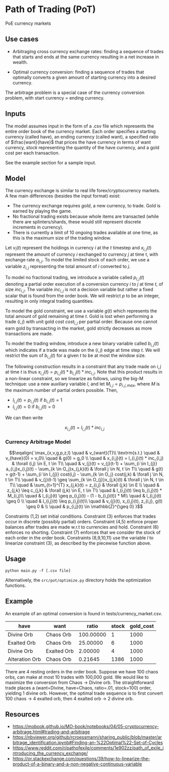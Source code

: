 # Path of Trading (PoT)
PoE currency markets 

## Use cases
- Arbitraging cross currency exchange rates: finding a sequence of trades that starts and ends at the same currency resulting in a net increase in wealth. 

- Optimal currency conversion: finding a sequence of trades that optimally converts a given amount of starting currency into a desired currency.

The arbitrage problem is a special case of the currency conversion problem, with start currency = ending currency. 
## Inputs
The model assumes input in the form of a .csv file which represents the entire order book of the currency market. Each order specifies a starting currency (called have), an ending currency (called want), a specified ratio of $\frac{want}{have}$ that prices the have currency in terms of want currency, *stock* representing the quantity of the have currency, and a gold cost per each transaction. 

See the example section for a sample input. 

## Model
The currency exchange is similar to real life forex/cryptocurrency markets. A few main differences (besides the input format) exist: 
- The currency exchange requires *gold*, a new currency, to trade. Gold is earned by playing the game. 
- No fractional trading exists because whole items are transacted (while there are splinters/shards, these would still represent discrete increments in currency). 
- There is currently a limit of 10 ongoing trades available at one time, as this is the maximum size of the trading window.  

Let $v_{i}(t)$ represent the holdings in currency $i$ at the $t$ timestep and $x_{i,j}(t)$ represent the amount of currency $i$ exchanged to currency $j$ at time t, with exchange rate $a_{i,j}$. To model the limited stock of each order, we use a variable $z_{i,j}$ representing the total amount of $i$ converted to $j$.

To model no fractional trading, we introduce a variable called $p_{i,j}(t)$ denoting a partial order execution of a conversion currency $i$ to $j$ at time $t$, of size $inc_{i,j}$. The variable $inc_{i,j}$ is not a decision variable but rather a fixed scalar that is found from the order book. We will restrict $p$ to be an integer, resulting in only integral trading quantities. 

To model the gold constraint, we use a variable $g(t)$ which represents the total amount of gold remaining at time $t$. Gold is lost when performing a trade $(i,j)$ with unit gold cost $cost_{i,j}$ per partial order. Because one cannot earn gold by transacting in the market, gold strictly decreases as more transactions are made. 

To model the trading window, introduce a new binary variable called $b_{i,j}(t)$ which indicates if a trade was made on the $(i,j)$ edge at time step $t$. We will restrict the sum of $b_{i,j}(t)$ for a given $t$ to be at most the window size. 

The following construction results in a constraint that any trade made on $i,j$ at time $t$ is thus $x_{i,j}(t) = p_{i,j}(t) * b_{i,j}(t) * inc_{i,j}$. Note that this product results in a non-linear constraint, so we linearize as follows, using the big-M technique: use a new auxiliary variable $l$, and let $M_{i,j}=p_{i,j,max}$, where $M$ is the maximum number of partial orders possible. Then, 
- $l_{i,j}(t) = p_{i,j}(t)$ if $b_{i,j}(t) = 1$
- $l_{i,j}(t) = 0$ if $b_{i,j}(t) = 0$


We can then write 

$$x_{i,j}(t) = l_{i,j}(t) * inc_{i,j}$$
### Currency Arbitrage Model

```math
\eqalign{
\max_{x,v,g,p,z,l} \quad & v_{want}(T)\\
\textrm{s.t.} 
\quad & v_{have}(0) = v_0\\
\quad & g(0) = g_0 \\
\quad & x_{i,j}(t) = l_{i,j}(t) * inc_{i,j} & \forall (i,j) \in E, t \in T\\
\quad & v_{j}(t) = v_{j}(t-1) + \sum_{i \in I_{j}} a_{i,j}x_{i,j}(t) - \sum_{k \in O_j}x_{j,k}(t) & \forall j \in N, t \in T\\
\quad & g(t) = g(t-1) + \sum_{i \in I_{j}} cost(i,j) - \sum_{k \in O_j} cost(j,k) & \forall j \in N, t \in T\\
\quad & v_{j}(t-1) \geq \sum_{k \in O_{j}}x_{j,k}(t) & \forall j \in N, t \in T\\
\quad & \sum_{t=1}^{T} x_{j,k}(t) = z_{i,j} & \forall (j,k) \in E \\
\quad & z_{j,k} \leq c_{j,k} & \forall (j,k) \in E, t \in T\\
\quad & l_{i,j}(t) \leq b_{i,j}(t) * M_{i,j}\\
\quad & l_{i,j}(t) \geq p_{i,j}(t) - (1 - b_{i,j}(t)) * M\\ 
\quad & l_{i,j}(t) \geq 0 \\ 
\quad & l_{i,j}(t) \leq p_{i,j}(t)\\
\quad & v_{j}(t), x_{i,j}(t), z_{i,j}, g(t) \geq 0 & \\
\quad & p_{i,j}(t) \in \mathbb{Z}^{\geq 0}
}
```

Constraints (1,2) set initial conditions. Constraint (3) enforces that trades occur in discrete (possibly partial) orders. Constraint (4,5) enforce proper balances after trades are made w.r.t to currencies and hold. Constraint (6) enforces no shorting. Constraint (7) enforces that we consider the stock of each order in the order book. Constraints (8,9,10,11) use the variable $l$ to linearize constraint (3), as described by the piecewise function above. 

## Usage 
```
python main.py -f [.csv file]
```

Alternatively, the ```src/pot/optimize.py``` directory holds the optimization functions.
## Example
An example of an optimal conversion is found in tests/currency_market.csv.

| have           | want        | ratio     | stock | gold_cost |
|----------------|-------------|-----------|-------|-----------|
| Divine Orb     | Chaos Orb   | 100.00000 | 1     | 1000      |
| Exalted Orb    | Chaos Orb   | 25.00000  | 6     | 1000      |
| Divine Orb     | Exalted Orb | 2.00000   | 4     | 1000      |
| Alteration Orb | Chaos Orb   | 0.21645   | 1386  | 1000      |

There are 4 resting orders in the order book. Suppose we have 100 chaos orbs, can make at most 10 trades with 100,000 gold. We would like to maximize the conversion from Chaos -> Divine orb. The straightforward trade places a (want=Divine, have=Chaos, ratio=.01, stock=100) order, yielding 1 divine orb. However, the optimal trade sequence is to first convert 100 chaos -> 4 exalted orb, then 4 exalted orb -> 2 divine orb. 

## Resources
- https://mobook.github.io/MO-book/notebooks/04/05-cryptocurrency-arbitrage.html#trading-and-arbitrage
- https://nbviewer.org/github/rcroessmann/sharing_public/blob/master/arbitrage_identification.ipynb#Finding-an-%22Optimal%22-Set-of-Cycles
- https://www.reddit.com/r/pathofexile/comments/1e902zz/path_of_exile_introducing_the_currency_exchange/
- https://or.stackexchange.com/questions/39/how-to-linearize-the-product-of-a-binary-and-a-non-negative-continuous-variable